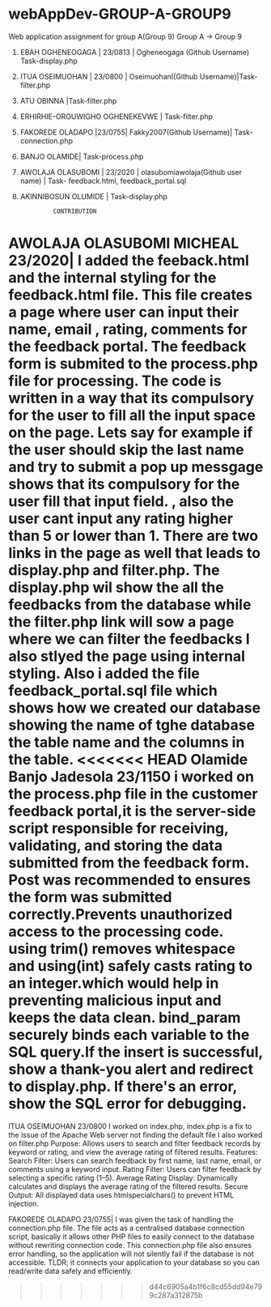 # webAppDev-GROUP-A-GROUP9
Web application assignment for group A(Group 9)
Group A -> Group 9
1. EBAH OGHENEOGAGA | 23/0813 | Ogheneogaga (Github Username) Task-display.php
2. ITUA OSEIMUOHAN | 23/0800 | OseimuohanI(Github Username)|Task-filter.php
4. ATU OBINNA |Task-filter.php
5. ERHIRHIE-OROUWIGHO  OGHENEKEVWE | Task-filter.php
6. FAKOREDE OLADAPO |23/0755| Fakky2007(Github Username)| Task-connection.php
7. BANJO OLAMIDE| Task-process.php
8. AWOLAJA OLASUBOMI | 23/2020 | olasubomiawolaja(Github user name) | Task- feedback.html, feedback_portal.sql
9. AKINNIBOSUN OLUMIDE | Task-display.php

                CONTRIBUTION

AWOLAJA OLASUBOMI MICHEAL 23/2020| 
I added the feeback.html and  the internal styling for the feedback.html file. This file creates a page where user can input their name, email , rating, comments for the feedback portal. The feedback form is submited to the process.php file for processing. The code is written in a way that its compulsory for the user to fill all the input space on the page. Lets say for example if the user should skip the last name and try to submit a pop up messgage shows that its compulsory for the user fill that input field.
, also the user cant input any rating higher than 5 or lower than 1. There are two links in the page as well that leads to display.php and filter.php. The display.php wil show the all the feedbacks from the database while the filter.php link will sow a page where we can filter the feedbacks I also  stlyed the page using internal styling.
Also i added the file feedback_portal.sql file which shows how we created our database showing the name of tghe database the table name and the columns in the table.
<<<<<<< HEAD
Olamide Banjo  Jadesola 23/1150
i worked on the process.php file in the customer feedback portal,it  is the server-side script responsible for receiving, validating, and storing the data submitted from the feedback form.
Post was recommended to ensures the form was submitted correctly.Prevents unauthorized  access to the processing code.
using trim() removes whitespace and using(int) safely casts rating to an integer.which would help in preventing malicious input and keeps the data clean.
bind_param securely binds each variable to the SQL query.If the insert is successful, show a thank-you alert and redirect to display.php. If there's an error, show the SQL error for debugging.
=======

ITUA OSEIMUOHAN 23/0800
I worked on index.php, index.php is a fix to the issue of the Apache Web server not finding the default file
I also worked on filter.php
Purpose:
Allows users to search and filter feedback records by keyword or rating, and view the average rating of filtered results.
Features:
Search Filter: Users can search feedback by first name, last name, email, or comments using a keyword input.
Rating Filter: Users can filter feedback by selecting a specific rating (1–5).
Average Rating Display: Dynamically calculates and displays the average rating of the filtered results.
Secure Output: All displayed data uses htmlspecialchars() to prevent HTML injection.

FAKOREDE OLADAPO 23/0755| 
I was given the task of handling the connection.php file. The file acts as a centralised database connection script, basically it allows other PHP files to easily connect to the database without rewriting connection code. This connection.php file also ensures error handling, so the application will not silently fail if the database is not accessible.
TLDR; it connects your application to your database so you can read/write data safely and efficiently. 
>>>>>>> d44c6905a4b1f6c8cd55dd94e799c287a312875b
